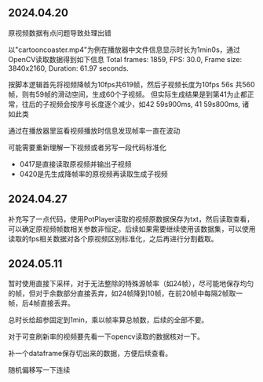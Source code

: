 ## 2024.04.20

原视频数据有点问题导致处理出错

以"cartooncoaster.mp4"为例在播放器中文件信息显示时长为1min0s，通过OpenCV读取数据得到如下信息
Total frames: 1859, FPS: 30.0, Frame size: 3840x2160, Duration: 61.97 seconds.

按脚本逻辑首先将视频降帧为10fps共619帧，然后子视频长度为10fps 56s 共560帧，则有59帧的滑动空间，生成60个子视频。
但实际生成结果是到第41为止都正常，往后的子视频会按序号长度逐个减少，如42 59s900ms, 41 59s800ms, 诸如此类

通过在播放器里监看视频播放时信息发现帧率一直在波动

可能需要重新理解一下视频或者另写一段代码标准化

- 0417是直接读取原视频并输出子视频
- 0420是先生成降帧率的原视频再读取生成子视频

## 2024.04.27

补充写了一点代码，使用PotPlayer读取的视频原数据保存为txt，然后读取查看，可以确定原视频帧数相关参数非恒定。后续如果需要继续使用该数据集，可以使用读取的fps相关数据对各个原视频区别标准化，之后再进行分割截取。

## 2024.05.11

暂时使用直接下采样，对于无法整除的特殊源帧率（如24帧），尽可能地保存均匀的帧，但对于余数部分直接丢弃，如24帧降到10帧，在前20帧中每隔2帧取一帧，后4帧直接丢弃。

总时长给超参固定到1min，乘以帧率算总帧数，后续的全部不要。

对于可变刷新率的视频要先看一下opencv读取的数据核对一下。

补一个dataframe保存切出来的数据，方便后续查看。

随机偏移写一下连续